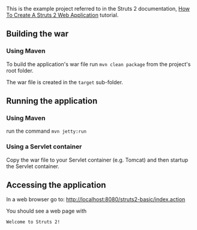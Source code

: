 This is the example project referred to in the Struts 2 documentation, [How To Create A Struts 2 Web Application](http://struts.apache.org/getting-started/how-to-create-a-struts2-web-application.html) tutorial.

## Building the war
### Using Maven
To build the application's war file run `mvn clean package` from the project's root folder.

The war file is created in the `target` sub-folder.

## Running the application
### Using Maven
run the command `mvn jetty:run`

### Using a Servlet container
Copy the war file to your Servlet container (e.g. Tomcat) and then startup the Servlet container.

## Accessing the application

In a web browser go to:  [http://localhost:8080/struts2-basic/index.action](http://localhost:8080/struts2-basic/index.action) 

You should see a web page with 

```
Welcome to Struts 2!
```
